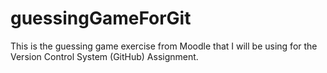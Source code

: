 # guessingGameForGit
This is the guessing game exercise from Moodle that I will be using for the Version Control System (GitHub) Assignment.
